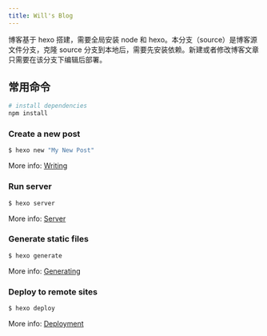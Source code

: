 ```yaml
---
title: Will's Blog
---
```


博客基于 hexo 搭建，需要全局安装 node 和 hexo。本分支（source）是博客源文件分支，克隆 source 分支到本地后，需要先安装依赖。新建或者修改博客文章只需要在该分支下编辑后部署。

## 常用命令

``` bash
# install dependencies
npm install
```

### Create a new post

``` bash
$ hexo new "My New Post"
```

More info: [Writing](https://hexo.io/docs/writing.html)

### Run server

``` bash
$ hexo server
```

More info: [Server](https://hexo.io/docs/server.html)

### Generate static files

``` bash
$ hexo generate
```

More info: [Generating](https://hexo.io/docs/generating.html)

### Deploy to remote sites

``` bash
$ hexo deploy
```

More info: [Deployment](https://hexo.io/docs/one-command-deployment.html)
